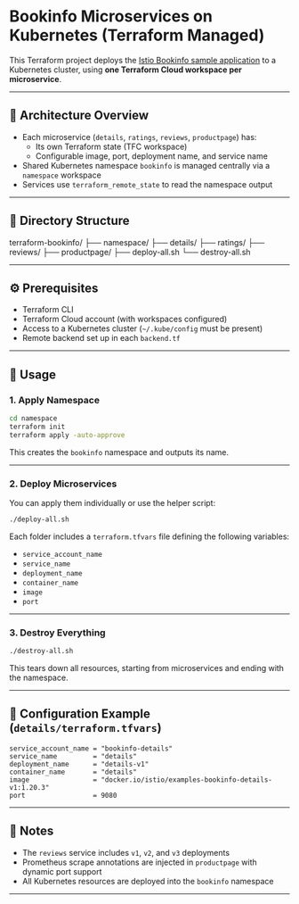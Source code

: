 
# Bookinfo Microservices on Kubernetes (Terraform Managed)

This Terraform project deploys the [Istio Bookinfo sample application](https://istio.io/latest/docs/examples/bookinfo/) to a Kubernetes cluster, using **one Terraform Cloud workspace per microservice**.

---

## 🧩 Architecture Overview

- Each microservice (`details`, `ratings`, `reviews`, `productpage`) has:
  - Its own Terraform state (TFC workspace)
  - Configurable image, port, deployment name, and service name
- Shared Kubernetes namespace `bookinfo` is managed centrally via a `namespace` workspace
- Services use `terraform_remote_state` to read the namespace output

---

## 📁 Directory Structure

terraform-bookinfo/
├── namespace/
├── details/
├── ratings/
├── reviews/
├── productpage/
├── deploy-all.sh
└── destroy-all.sh



---

## ⚙️ Prerequisites

- Terraform CLI
- Terraform Cloud account (with workspaces configured)
- Access to a Kubernetes cluster (`~/.kube/config` must be present)
- Remote backend set up in each `backend.tf`

---

## 🚀 Usage

### 1. Apply Namespace

```bash
cd namespace
terraform init
terraform apply -auto-approve
````

This creates the `bookinfo` namespace and outputs its name.

---

### 2. Deploy Microservices

You can apply them individually or use the helper script:

```bash
./deploy-all.sh
```

Each folder includes a `terraform.tfvars` file defining the following variables:

* `service_account_name`
* `service_name`
* `deployment_name`
* `container_name`
* `image`
* `port`

---

### 3. Destroy Everything

```bash
./destroy-all.sh
```

This tears down all resources, starting from microservices and ending with the namespace.

---

## 🔧 Configuration Example (`details/terraform.tfvars`)

```hcl
service_account_name = "bookinfo-details"
service_name         = "details"
deployment_name      = "details-v1"
container_name       = "details"
image                = "docker.io/istio/examples-bookinfo-details-v1:1.20.3"
port                 = 9080
```

---

## 📌 Notes

* The `reviews` service includes `v1`, `v2`, and `v3` deployments
* Prometheus scrape annotations are injected in `productpage` with dynamic port support
* All Kubernetes resources are deployed into the `bookinfo` namespace

---



